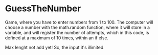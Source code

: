 # GuessTheNumber

Game, where you have to enter numbers from 1 to 100. The computer will choose a number with the math.random function, where it will store in a variable, and will register the number of attempts, 
which in this code, is defined at a maximum of 10 times, within an if else.

Max lenght not add yet! So, the input it's illimited.

